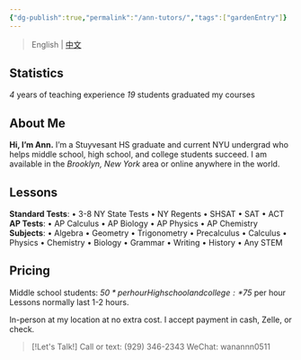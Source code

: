 ```yaml
---
{"dg-publish":true,"permalink":"/ann-tutors/","tags":["gardenEntry"]}
---
```


> English | [中文](安老师的课程)

## Statistics
*4* years of teaching experience
*19* students graduated my courses

## About Me
**Hi, I’m Ann.** I’m a Stuyvesant HS graduate and current NYU undergrad who helps middle school, high school, and college students succeed. I am available in the *Brooklyn, New York* area or online anywhere in the world.

## Lessons
**Standard Tests**: • 3-8 NY State Tests • NY Regents • SHSAT • SAT • ACT
**AP Tests**: • AP Calculus • AP Biology • AP Physics • AP Chemistry
**Subjects**: • Algebra • Geometry • Trigonometry • Precalculus • Calculus • Physics • Chemistry • Biology • Grammar • Writing • History • Any STEM

## Pricing
Middle school students: *$50* per hour 
High school and college: *$75* per hour
Lessons normally last 1-2 hours.

In-person at my location at no extra cost.
I accept payment in cash, Zelle, or check.

> [!Let's Talk!]
> Call or text: (929) 346-2343
> WeChat: wanannn0511

